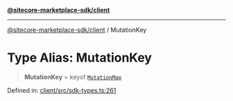[**@sitecore-marketplace-sdk/client**](../README.md)

***

[@sitecore-marketplace-sdk/client](../README.md) / MutationKey

# Type Alias: MutationKey

> **MutationKey** = keyof [`MutationMap`](../interfaces/MutationMap.md)

Defined in: [client/src/sdk-types.ts:261](https://github.com/Sitecore/marketplace-sdk/blob/893df143248e67d8c66e942a96045542130259a0/packages/client/src/sdk-types.ts#L261)
